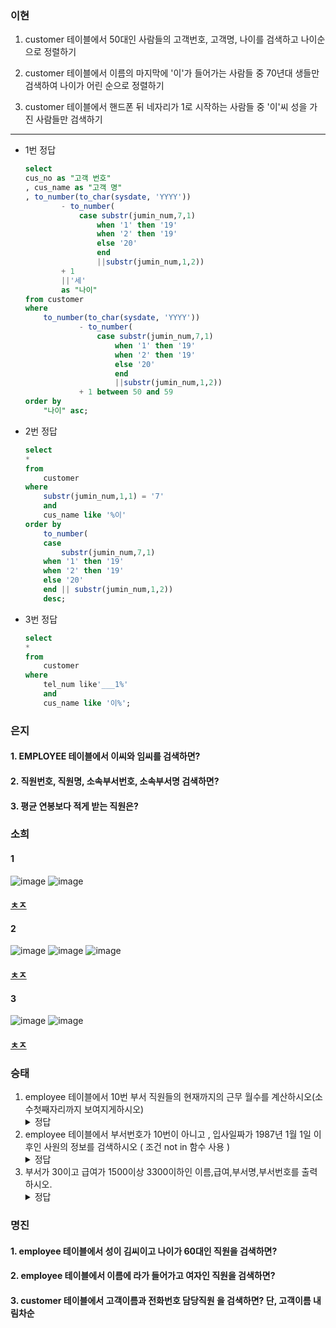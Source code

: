 ### 이현
1. customer 테이블에서 50대인 사람들의 고객번호, 고객명, 나이를 검색하고 나이순으로 정렬하기


2. customer 테이블에서 이름의 마지막에 '이'가 들어가는 사람들 중 70년대 생들만 검색하여 나이가 어린 순으로 정렬하기

    
3. customer 테이블에서 핸드폰 뒤 네자리가 1로 시작하는 사람들 중 '이'씨 성을 가진 사람들만 검색하기

---
- 1번 정답
    ```sql
    select
	cus_no as "고객 번호"
	, cus_name as "고객 명"
	, to_number(to_char(sysdate, 'YYYY'))
			- to_number(
				case substr(jumin_num,7,1)
					when '1' then '19'
					when '2' then '19'
					else '20'
					end
					||substr(jumin_num,1,2))
			+ 1
			||'세'
			as "나이"
    from customer
    where 
        to_number(to_char(sysdate, 'YYYY'))
                - to_number(
                    case substr(jumin_num,7,1)
                        when '1' then '19'
                        when '2' then '19'
                        else '20'
                        end
                        ||substr(jumin_num,1,2))
                + 1 between 50 and 59
    order by
	    "나이" asc;
    ```
    
- 2번 정답
    ```sql
    select
    *
    from 
        customer
    where
        substr(jumin_num,1,1) = '7'
        and 
        cus_name like '%이'
    order by
        to_number(
        case 
            substr(jumin_num,7,1)
        when '1' then '19'
        when '2' then '19'
        else '20'
        end || substr(jumin_num,1,2))
        desc;
    ```
- 3번 정답
    ```sql
    select
    *
    from
        customer                 
    where
        tel_num like'___1%'
        and
        cus_name like '이%';
    ```


### 은지
#### 1. EMPLOYEE 테이블에서 이씨와 임씨를 검색하면?

#### 2. 직원번호, 직원명, 소속부서번호, 소속부서명 검색하면?

#### 3. 평균 연봉보다 적게 받는 직원은?


### 소희
#### 1
![image](https://user-images.githubusercontent.com/82145134/122661998-a1052500-d1ca-11eb-857e-5c4257f8bf54.png)
![image](https://user-images.githubusercontent.com/82145134/122662006-abbfba00-d1ca-11eb-8deb-a7fafad0fc78.png)


#### [ㅊㅈ](https://programmers.co.kr/learn/courses/30/lessons/59408)


#### 2
![image](https://user-images.githubusercontent.com/82145134/122661605-00613600-d1c7-11eb-9cb6-0e77ecd2c430.png)
![image](https://user-images.githubusercontent.com/82145134/122661612-0bb46180-d1c7-11eb-892c-f76442441e5f.png)
![image](https://user-images.githubusercontent.com/82145134/122661616-12db6f80-d1c7-11eb-8762-85428fed5d20.png)


#### [ㅊㅈ](https://programmers.co.kr/learn/courses/30/lessons/59414)



#### 3
![image](https://user-images.githubusercontent.com/82145134/122661931-32c06280-d1ca-11eb-9c51-f3fcc5dbf8b7.png)
![image](https://user-images.githubusercontent.com/82145134/122661937-3b189d80-d1ca-11eb-969f-d10a7828eb1d.png)

#### [ㅊㅈ](https://programmers.co.kr/learn/courses/30/lessons/59410)


### 승태
1. employee 테이블에서 10번 부서 직원들의 현재까지의 근무 월수를 계산하시오(소수첫째자리까지 보여지게하시오)
   <details>
   <summary> 정답 </summary>
   <div markdown= "1">
   select sysdate-hire_date from employee where dep_no=10
   </div>
   </details>
2. employee 테이블에서 부서번호가 10번이 아니고 , 입사일짜가 1987년 1월 1일 이후인 사원의 정보를 검색하시오 ( 조건 not in 함수 사용 )
	<details>
	   <summary> 정답 </summary>
	   <div markdown= "2">
	   select * from employee where to_char(hire_date,'yyyy-mm-dd')>='19870101' and dep_no not in(10)
	   </div>
	   </details>
3. 부서가 30이고 급여가 1500이상 3300이하인 이름,급여,부서명,부서번호를 출력하시오.
	<details>
	   <summary> 정답 </summary>
	   <div markdown= "3">
	   select 
		 e.emp_name
		 ,e.salary
		 ,d.dep_name
		 ,d.dep_no
	  from
		 employee e , dept d
	  where 
		 d.dep_no=30 and e.salary between 1500 and 3300
	   </div>
	   </details>
	   

### 명진
#### 1. employee 테이블에서 성이 김씨이고 나이가 60대인 직원을 검색하면?

#### 2. employee 테이블에서 이름에 라가 들어가고 여자인 직원을 검색하면?

#### 3. customer 테이블에서 고객이름과 전화번호 담당직원 을 검색하면? 단, 고객이름 내림차순





